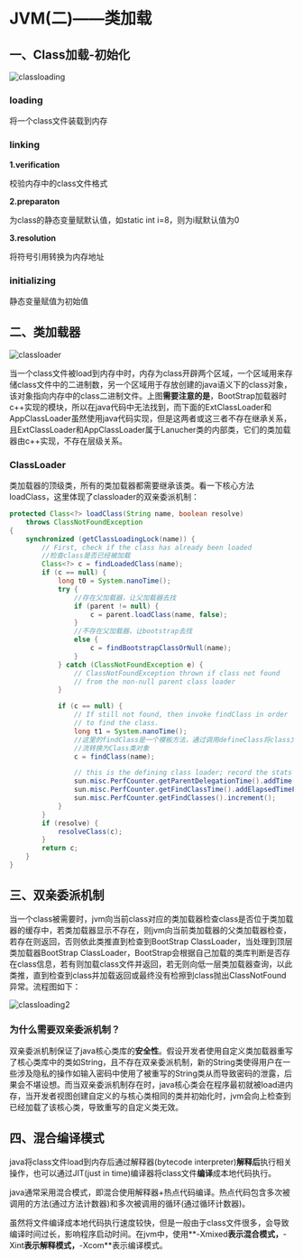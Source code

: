 # JVM(二)——类加载

## 一、Class加载-初始化

![classloading](http://kyle-pic.oss-cn-hangzhou.aliyuncs.com/img/classloading.jpg)

### loading

将一个class文件装载到内存



### linking

**1.verification**

校验内存中的class文件格式

**2.preparaton**

为class的静态变量赋默认值，如static int i=8，则为i赋默认值为0

**3.resolution**

将符号引用转换为内存地址



### initializing

静态变量赋值为初始值



## 二、类加载器

![classloader](http://kyle-pic.oss-cn-hangzhou.aliyuncs.com/img/classloader.jpg)

当一个class文件被load到内存中时，内存为class开辟两个区域，一个区域用来存储class文件中的二进制数，另一个区域用于存放创建的java语义下的class对象，该对象指向内存中的class二进制文件。上图**需要注意的是**，BootStrap加载器时c++实现的模块，所以在java代码中无法找到，而下面的ExtClassLoader和AppClassLoader虽然使用java代码实现，但是这两者或这三者不存在继承关系，且ExtClassLoader和AppClassLoader属于Lanucher类的内部类，它们的类加载器由c++实现，不存在层级关系。



###  ClassLoader

类加载器的顶级类，所有的类加载器都需要继承该类。看一下核心方法loadClass，这里体现了classloader的双亲委派机制：

````java
protected Class<?> loadClass(String name, boolean resolve)
    throws ClassNotFoundException
{
    synchronized (getClassLoadingLock(name)) {
        // First, check if the class has already been loaded
        //检查class是否已经被加载
        Class<?> c = findLoadedClass(name);
        if (c == null) {
            long t0 = System.nanoTime();
            try {
                //存在父加载器，让父加载器去找
                if (parent != null) {
                    c = parent.loadClass(name, false);
                } 
                //不存在父加载器，让bootstrap去找
                else {
                    c = findBootstrapClassOrNull(name);
                }
            } catch (ClassNotFoundException e) {
                // ClassNotFoundException thrown if class not found
                // from the non-null parent class loader
            }

            if (c == null) {
                // If still not found, then invoke findClass in order
                // to find the class.
                long t1 = System.nanoTime();
                //这里的findClass是一个模板方法，通过调用defineClass将class文件的二进制
                //流转换为Class类对象
                c = findClass(name);

                // this is the defining class loader; record the stats
                sun.misc.PerfCounter.getParentDelegationTime().addTime(t1 - t0);
                sun.misc.PerfCounter.getFindClassTime().addElapsedTimeFrom(t1);
                sun.misc.PerfCounter.getFindClasses().increment();
            }
        }
        if (resolve) {
            resolveClass(c);
        }
        return c;
    }
}
````



## 三、双亲委派机制

当一个class被需要时，jvm向当前class对应的类加载器检查class是否位于类加载器的缓存中，若类加载器显示不存在，则jvm向当前类加载器的父类加载器检查，若存在则返回，否则依此类推直到检查到BootStrap ClassLoader，当处理到顶层类加载器BootStrap ClassLoader，BootStrap会根据自己加载的类库判断是否存在class信息，若有则加载class文件并返回，若无则向低一层类加载器查询，以此类推，直到检查到class并加载返回或最终没有检擦到class抛出ClassNotFound异常。流程图如下：

![classloading2](http://kyle-pic.oss-cn-hangzhou.aliyuncs.com/img/classloading2.jpg)

### 为什么需要双亲委派机制？

双亲委派机制保证了java核心类库的**安全性**。假设开发者使用自定义类加载器重写了核心类库中的类如String，且不存在双亲委派机制，新的String类使得用户在一些涉及隐私的操作如输入密码中使用了被重写的String类从而导致密码的泄露，后果会不堪设想。而当双亲委派机制存在时，java核心类会在程序最初就被load进内存，当开发者视图创建自定义的与核心类相同的类并初始化时，jvm会向上检查到已经加载了该核心类，导致重写的自定义类无效。



## 四、混合编译模式

java将class文件load到内存后通过解释器(bytecode interpreter)**解释后**执行相关操作，也可以通过JIT(just in time)编译器将class文件**编译**成本地代码执行。

java通常采用混合模式，即混合使用解释器+热点代码编译。热点代码包含多次被调用的方法(通过方法计数器)和多次被调用的循环(通过循环计数器)。

虽然将文件编译成本地代码执行速度较快，但是一般由于class文件很多，会导致编译时间过长，影响程序启动时间。在jvm中，使用**-Xmixed**表示混合模式，**-Xint**表示解释模式，**-Xcom**表示编译模式。